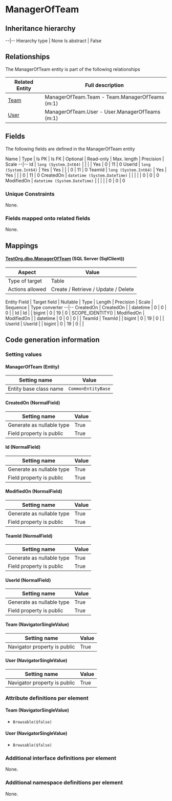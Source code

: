 ﻿ManagerOfTeam
================

## Inheritance hierarchy

--|--
Hierarchy type | None
Is abstract | False

## Relationships

The ManagerOfTeam entity is part of the following relationships 

Related Entity | Full description 
--|--
[Team](../../_DefaultGroup/Entities/Team.htm) | ManagerOfTeam.Team - Team.ManagerOfTeams (m:1) 
[User](../../_DefaultGroup/Entities/User.htm) | ManagerOfTeam.User - User.ManagerOfTeams (m:1) 

## Fields

The following fields are defined in the ManagerOfTeam entity 

Name | Type | Is PK | Is FK | Optional | Read-only | Max. length | Precision | Scale
--|--
Id | `long (System.Int64)` |   |  |  | Yes | 0 | 11 | 0
UserId | `long (System.Int64)` |  Yes | Yes |  |  | 0 | 11 | 0
TeamId | `long (System.Int64)` |  Yes | Yes |  |  | 0 | 11 | 0
CreatedOn | `datetime (System.DateTime)` |   |  |  |  | 0 | 0 | 0
ModifiedOn | `datetime (System.DateTime)` |   |  |  |  | 0 | 0 | 0

### Unique Constraints
None.

### Fields mapped onto related fields
None.

## Mappings

#### [TestOrg.dbo.ManagerOfTeam](../../../SQL_Server_SqlClient/TestOrg/dbo/ManagerOfTeam.htm) (SQL Server (SqlClient))

Aspect | Value
--|--
Type of target | Table
Actions allowed | Create / Retrieve / Update / Delete

Entity Field | Target field | Nullable | Type | Length | Precision | Scale | Sequence | Type converter
--|--
CreatedOn | CreatedOn |  | datetime | 0 | 0 | 0 |  | 
Id | Id |  | bigint | 0 | 19 | 0 | SCOPE_IDENTITY() | 
ModifiedOn | ModifiedOn |  | datetime | 0 | 0 | 0 |  | 
TeamId | TeamId |  | bigint | 0 | 19 | 0 |  | 
UserId | UserId |  | bigint | 0 | 19 | 0 |  | 

## Code generation information

### Setting values
#### ManagerOfTeam (Entity)
Setting name | Value
--|--
Entity base class name | `CommonEntityBase`

#### CreatedOn (NormalField)
Setting name | Value
--|--
Generate as nullable type | True
Field property is public | True

#### Id (NormalField)
Setting name | Value
--|--
Generate as nullable type | True
Field property is public | True

#### ModifiedOn (NormalField)
Setting name | Value
--|--
Generate as nullable type | True
Field property is public | True

#### TeamId (NormalField)
Setting name | Value
--|--
Generate as nullable type | True
Field property is public | True

#### UserId (NormalField)
Setting name | Value
--|--
Generate as nullable type | True
Field property is public | True

#### Team (NavigatorSingleValue)
Setting name | Value
--|--
Navigator property is public | True

#### User (NavigatorSingleValue)
Setting name | Value
--|--
Navigator property is public | True

### Attribute definitions per element

#### Team (NavigatorSingleValue)

* `Browsable($false)`

#### User (NavigatorSingleValue)

* `Browsable($false)`


### Additional interface definitions per element

None.

### Additional namespace definitions per element

None.
